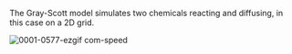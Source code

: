 The Gray-Scott model simulates two chemicals reacting and diffusing, in this case on a 2D grid.

![0001-0577-ezgif com-speed](https://github.com/user-attachments/assets/f2ecb853-aca2-471c-8d1a-bd116fb580e0)


